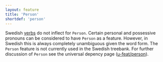```yaml
---
layout: feature
title: 'Person'
shortdef: 'person'
---
```


Swedish [verbs](sv-pos/VERB) do not inflect for `Person`. Certain personal and possessive
pronouns can be considered to have `Person` as a feature. However, in Swedish this is always
completely unambiguous given the word form. The `Person` feature is not currently used in the 
Swedish treebank. For further discussion of `Person` see the universal depency page ([u-feat/person]()).
<!-- Interlanguage links updated Čt lis 12 09:43:05 CET 2020 -->
